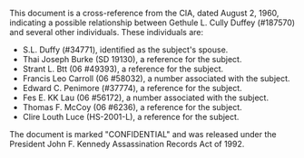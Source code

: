 This document is a cross-reference from the CIA, dated August 2, 1960, indicating a possible relationship between Gethule L. Cully Duffey (#187570) and several other individuals. These individuals are:

*   S.L. Duffy (#34771), identified as the subject's spouse.
*   Thai Joseph Burke (SD 19130), a reference for the subject.
*   Strant L. Btt (06 #49393), a reference for the subject.
*   Francis Leo Carroll (06 #58032), a number associated with the subject.
*   Edward C. Penimore (#37774), a reference for the subject.
*   Fes E. KK Lau (06 #56172), a number associated with the subject.
*   Thomas F. McCoy (06 #6236), a reference for the subject.
*   Clire Louth Luce (HS-2001-L), a reference for the subject.

The document is marked "CONFIDENTIAL" and was released under the President John F. Kennedy Assassination Records Act of 1992.
